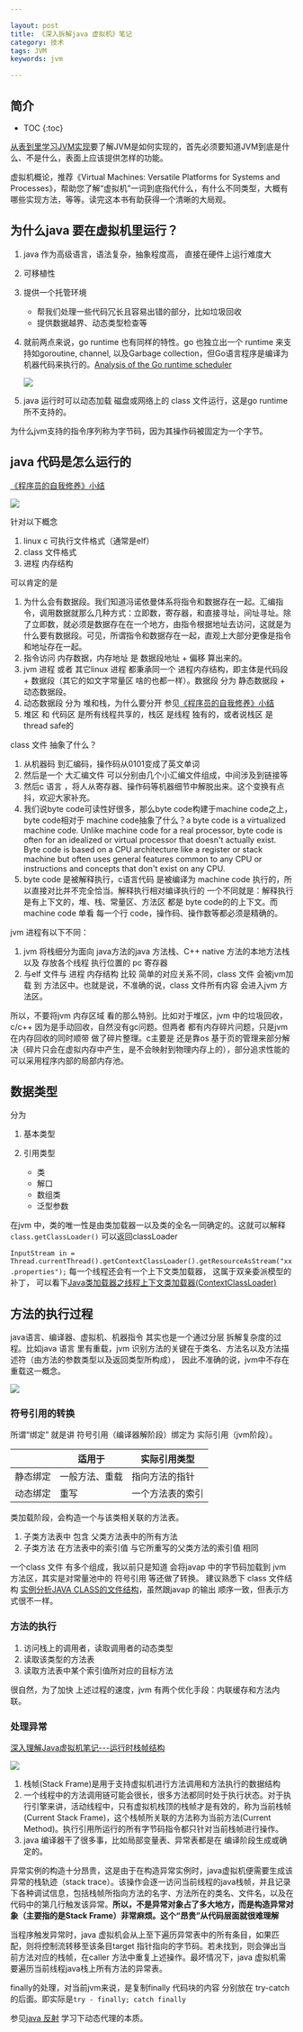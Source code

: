 ```yaml
---

layout: post
title: 《深入拆解java 虚拟机》笔记
category: 技术
tags: JVM
keywords: jvm

---
```


## 简介

* TOC
{:toc}


[从表到里学习JVM实现](https://www.douban.com/doulist/2545443/)要了解JVM是如何实现的，首先必须要知道JVM到底是什么、不是什么，表面上应该提供怎样的功能。

虚拟机概论，推荐《Virtual Machines: Versatile Platforms for Systems and Processes》，帮助您了解“虚拟机”一词到底指代什么，有什么不同类型，大概有哪些实现方法，等等。读完这本书有助获得一个清晰的大局观。 

## 为什么java 要在虚拟机里运行？

1. java 作为高级语言，语法复杂，抽象程度高， 直接在硬件上运行难度大
2. 可移植性
2. 提供一个托管环境

	* 帮我们处理一些代码冗长且容易出错的部分，比如垃圾回收
	* 提供数据越界、动态类型检查等

3. 就前两点来说，go runtime 也有同样的特性。go 也独立出一个 runtime 来支持如goroutine, channel, 以及Garbage collection，但Go语言程序是编译为机器代码来执行的。[Analysis of the Go runtime scheduler](http://101.96.10.63/www.cs.columbia.edu/~aho/cs6998/reports/12-12-11_DeshpandeSponslerWeiss_GO.pdf)

	![](/public/upload/java/jvm_note_1.png)
	
4. java 运行时可以动态加载 磁盘或网络上的 class 文件运行，这是go runtime 所不支持的。

为什么jvm支持的指令序列称为字节码，因为其操作码被固定为一个字节。 

## java 代码是怎么运行的

[《程序员的自我修养》小结](http://qiankunli.github.io/2015/04/22/programer.html)

![](/public/upload/java/jvm_note_2.jpg)


针对以下概念

1. linux c 可执行文件格式（通常是elf）
2. class 文件格式
3. 进程 内存结构

可以肯定的是

1. 为什么会有数据段。我们知道冯诺依曼体系将指令和数据存在一起。汇编指令，调用数据就那么几种方式：立即数，寄存器，和直接寻址，间址寻址。除了立即数，就必须是数据存在在一个地方，由指令根据地址去访问，这就是为什么要有数据段。可见，所谓指令和数据存在一起，直观上大部分更像是指令和地址存在一起。
2. 指令访问 内存数据，内存地址 是 数据段地址 + 偏移 算出来的。
1. jvm 进程 或者 其它linux 进程 都秉承同一个 进程内存结构，即主体是代码段 + 数据段（其它的如文字常量区 啥的也都一样）。数据段 分为 静态数据段 + 动态数据段。 
2. 动态数据段 分为 堆和栈，为什么要分开 参见[《程序员的自我修养》小结](http://qiankunli.github.io/2015/04/22/programer.html)
3. 堆区 和 代码区 是所有线程共享的，栈区 是线程 独有的，或者说栈区 是thread safe的

class 文件 抽象了什么？

1. 从机器码 到汇编码，操作码从0101变成了英文单词
2. 然后是一个 大汇编文件 可以分别由几个小汇编文件组成，中间涉及到链接等
3. 然后c 语言 ，将人从寄存器、操作码等机器细节中解脱出来。这个变换有点抖，欢迎大家补充。
4. 我们说byte code可读性好很多，那么byte code构建于machine code之上，byte code相对于 machine code抽象了什么？a byte code is a virtualized machine code.  Unlike machine code for a real processor, byte code is often for an idealized or virtual processor that doesn't actually exist.  Byte code is based on a CPU architecture like a register or stack machine but often uses general features common to any CPU or instructions and concepts that don't exist on any CPU.
5. byte code 是被解释执行，c语言代码 是被编译为 machine code 执行的，所以直接对比并不完全恰当。解释执行相对编译执行的 一个不同就是：解释执行是有上下文的，堆、栈、常量区、方法区 都是 byte code的的上下文。而machine code 单看 每一个行 code，操作码、操作数等都必须是精确的。

jvm 进程有以下不同：

1. jvm 将栈细分为面向 java方法的java 方法栈、C++ native 方法的本地方法栈 以及 存放各个线程 执行位置的 pc 寄存器
2. 与elf 文件与 进程 内存结构 比较 简单的对应关系不同，class 文件 会被jvm加载 到 方法区中。也就是说，不准确的说，class 文件所有内容 会进入jvm 方法区。

所以，不要将jvm 内存区域 看的那么特别。比如对于堆区，jvm 中的垃圾回收，c/c++ 因为是手动回收，自然没有gc问题。但两者 都有内存碎片问题，只是jvm 在内存回收的同时顺带 做了碎片整理。c主要是 还是靠os 基于页的管理来部分解决（碎片只会在虚拟内存中产生，是不会映射到物理内存上的），部分追求性能的 可以采用程序内部的局部内存池。

## 数据类型

分为

1. 基本类型
2. 引用类型

	* 类
	* 解口
	* 数组类
	* 泛型参数

在jvm 中，类的唯一性是由类加载器一以及类的全名一同确定的。这就可以解释 `class.getClassLoader()` 可以返回classLoader

`InputStream in = Thread.currentThread().getContextClassLoader().getResourceAsStream("xx.properties");` 每一个线程还会有一个上下文类加载器， 这属于双亲委派模型的补丁， 可以看下[Java类加载器之线程上下文类加载器(ContextClassLoader)](http://blog.onlycatch.com/post/Java%E7%B1%BB%E5%8A%A0%E8%BD%BD%E6%9C%BA%E5%88%B6)

## 方法的执行过程

java语言、编译器、虚拟机、机器指令 其实也是一个通过分层 拆解复杂度的过程。比如java 语言 里有重载，jvm 识别方法的关键在于类名、方法名以及方法描述符（由方法的参数类型以及返回类型所构成）， 因此不准确的说，jvm中不存在重载这一概念。

![](/public/upload/jvm/run_java_code.png)

### 符号引用的转换

所谓“绑定” 就是讲 符号引用（编译器解阶段）绑定为 实际引用（jvm阶段）。

||适用于|实际引用类型|
|---|---|---|
|静态绑定|一般方法、重载|指向方法的指针|
|动态绑定|重写|一个方法表的索引|

类加载阶段，会构造一个与该类相关联的方法表。

1. 子类方法表中 包含 父类方法表中的所有方法
2. 子类方法 在方法表中的索引值 与它所重写的父类方法的索引值 相同
		
一个class 文件 有多个组成，我以前只是知道 会将javap 中的字节码加载到 jvm方法区，其实是对常量池中的 符号引用 等还做了转换。 建议熟悉下 class 文件结构 [实例分析JAVA CLASS的文件结构](https://coolshell.cn/articles/9229.html)，虽然跟javap 的输出 顺序一致，但表示方式很不一样。


### 方法的执行

1. 访问栈上的调用者，读取调用者的动态类型
2. 读取该类型的方法表
3. 读取方法表中某个索引值所对应的目标方法

很自然，为了加快 上述过程的速度，jvm 有两个优化手段：内联缓存和方法内联。


### 处理异常

[深入理解Java虚拟机笔记---运行时栈帧结构](https://blog.csdn.net/xtayfjpk/article/details/41924283)

![](/public/upload/java/jvm_note_3.jpg)

1. 栈帧(Stack Frame)是用于支持虚拟机进行方法调用和方法执行的数据结构
2. 一个线程中的方法调用链可能会很长，很多方法都同时处于执行状态。对于执行引擎来讲，活动线程中，只有虚拟机栈顶的栈帧才是有效的，称为当前栈帧(Current Stack Frame)，这个栈帧所关联的方法称为当前方法(Current Method)。执行引用所运行的所有字节码指令都只针对当前栈帧进行操作。
3. java 编译器干了很多事，比如局部变量表、异常表都是在 编译阶段生成或确定的。

异常实例的构造十分昂贵，这是由于在构造异常实例时，java虚拟机便需要生成该异常的栈轨迹（stack trace）。该操作会逐一访问当前线程的java栈帧，并且记录下各种调试信息，包括栈帧所指向方法的名字、方法所在的类名、文件名，以及在代码中的第几行触发该异常。**所以，不是异常对象占了多大地方，而是构造异常对象（主要指的是Stack Frame）非常麻烦。这个“昂贵”从代码层面就很难理解**

当程序触发异常时，java 虚拟机会从上至下遍历异常表中的所有条目，如果匹配，则将控制流转移至该条目target 指针指向的字节码。若未找到，则会弹出当前方法对应的栈帧，在caller 方法中重复上述操作。最坏情况下，java 虚拟机需要遍历当前线程java栈上所有方法的异常表。

finally的处理，对当前jvm来说，是复制finally 代码块的内容 分别放在 try-catch 的后面。即实际是`try - finally; catch finally`

参见[java 反射](http://qiankunli.github.io/2018/01/23/reflect.html) 学习下动态代理的本质。











